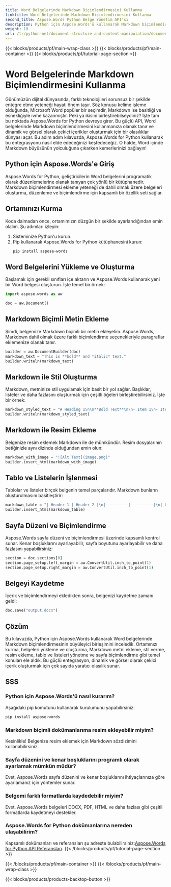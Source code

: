 ```yaml
---
title: Word Belgelerinde Markdown Biçimlendirmesini Kullanma
linktitle: Word Belgelerinde Markdown Biçimlendirmesini Kullanma
second_title: Aspose.Words Python Belge Yönetim API'si
description: Python için Aspose.Words'ü kullanarak Markdown biçimlendirmesini Word belgelerine nasıl entegre edeceğinizi öğrenin. Dinamik ve görsel olarak çekici içerik oluşturma için kod örnekleriyle adım adım kılavuz.
weight: 19
url: /tr/python-net/document-structure-and-content-manipulation/document-markdown/
---
```


{{< blocks/products/pf/main-wrap-class >}}
{{< blocks/products/pf/main-container >}}
{{< blocks/products/pf/tutorial-page-section >}}

# Word Belgelerinde Markdown Biçimlendirmesini Kullanma


Günümüzün dijital dünyasında, farklı teknolojileri sorunsuz bir şekilde entegre etme yeteneği hayati önem taşır. Söz konusu kelime işleme olduğunda, Microsoft Word popüler bir seçimdir, Markdown ise basitliği ve esnekliğiyle ivme kazanmıştır. Peki ya ikisini birleştirebilseydiniz? İşte tam bu noktada Aspose.Words for Python devreye girer. Bu güçlü API, Word belgelerinde Markdown biçimlendirmesini kullanmanıza olanak tanır ve dinamik ve görsel olarak çekici içerikler oluşturmak için bir olasılıklar dünyası açar. Bu adım adım kılavuzda, Aspose.Words for Python kullanarak bu entegrasyonu nasıl elde edeceğinizi keşfedeceğiz. O halde, Word içinde Markdown büyüsünün yolculuğuna çıkarken kemerlerinizi bağlayın!

## Python için Aspose.Words'e Giriş

Aspose.Words for Python, geliştiricilerin Word belgelerini programatik olarak düzenlemelerine olanak tanıyan çok yönlü bir kütüphanedir. Markdown biçimlendirmesi ekleme yeteneği de dahil olmak üzere belgeleri oluşturma, düzenleme ve biçimlendirme için kapsamlı bir özellik seti sağlar.

## Ortamınızı Kurma

Koda dalmadan önce, ortamımızın düzgün bir şekilde ayarlandığından emin olalım. Şu adımları izleyin:

1. Sisteminize Python'u kurun.
2. Pip kullanarak Aspose.Words for Python kütüphanesini kurun:
   ```bash
   pip install aspose-words
   ```

## Word Belgelerini Yükleme ve Oluşturma

Başlamak için gerekli sınıfları içe aktarın ve Aspose.Words kullanarak yeni bir Word belgesi oluşturun. İşte temel bir örnek:

```python
import aspose.words as aw

doc = aw.Document()
```

## Markdown Biçimli Metin Ekleme

Şimdi, belgemize Markdown biçimli bir metin ekleyelim. Aspose.Words, Markdown dahil olmak üzere farklı biçimlendirme seçenekleriyle paragraflar eklemenize olanak tanır.

```python
builder = aw.DocumentBuilder(doc)
markdown_text = "This is **bold** and *italic* text."
builder.writeln(markdown_text)
```

## Markdown ile Stil Oluşturma

Markdown, metninize stil uygulamak için basit bir yol sağlar. Başlıklar, listeler ve daha fazlasını oluşturmak için çeşitli öğeleri birleştirebilirsiniz. İşte bir örnek:

```python
markdown_styled_text = "# Heading 1\n\n**Bold Text**\n\n- Item 1\n- Item 2"
builder.writeln(markdown_styled_text)
```

## Markdown ile Resim Ekleme

Belgenize resim eklemek Markdown ile de mümkündür. Resim dosyalarının betiğinizle aynı dizinde olduğundan emin olun:

```python
markdown_with_image = "![Alt Text](image.png)"
builder.insert_html(markdown_with_image)
```

## Tablo ve Listelerin İşlenmesi

Tablolar ve listeler birçok belgenin temel parçalarıdır. Markdown bunların oluşturulmasını basitleştirir:

```python
markdown_table = "| Header 1 | Header 2 |\n|----------|----------|\n| Cell 1   | Cell 2   |"
builder.insert_html(markdown_table)
```

## Sayfa Düzeni ve Biçimlendirme

Aspose.Words sayfa düzeni ve biçimlendirmesi üzerinde kapsamlı kontrol sunar. Kenar boşluklarını ayarlayabilir, sayfa boyutunu ayarlayabilir ve daha fazlasını yapabilirsiniz:

```python
section = doc.sections[0]
section.page_setup.left_margin = aw.ConvertUtil.inch_to_point(1)
section.page_setup.right_margin = aw.ConvertUtil.inch_to_point(1)
```

## Belgeyi Kaydetme

İçerik ve biçimlendirmeyi ekledikten sonra, belgenizi kaydetme zamanı geldi:

```python
doc.save("output.docx")
```

## Çözüm

Bu kılavuzda, Python için Aspose.Words kullanarak Word belgelerinde Markdown biçimlendirmesinin büyüleyici birleşimini inceledik. Ortamınızı kurma, belgeleri yükleme ve oluşturma, Markdown metni ekleme, stil verme, resim ekleme, tablo ve listeleri yönetme ve sayfa biçimlendirme gibi temel konuları ele aldık. Bu güçlü entegrasyon, dinamik ve görsel olarak çekici içerik oluşturmak için çok sayıda yaratıcı olasılık sunar.

## SSS

### Python için Aspose.Words'ü nasıl kurarım?

Aşağıdaki pip komutunu kullanarak kurulumunu yapabilirsiniz:
```bash
pip install aspose-words
```

### Markdown biçimli dokümanlarıma resim ekleyebilir miyim?

Kesinlikle! Belgenize resim eklemek için Markdown sözdizimini kullanabilirsiniz.

### Sayfa düzenini ve kenar boşluklarını programlı olarak ayarlamak mümkün müdür?

Evet, Aspose.Words sayfa düzenini ve kenar boşluklarını ihtiyaçlarınıza göre ayarlamanız için yöntemler sunar.

### Belgemi farklı formatlarda kaydedebilir miyim?

Evet, Aspose.Words belgeleri DOCX, PDF, HTML ve daha fazlası gibi çeşitli formatlarda kaydetmeyi destekler.

### Aspose.Words for Python dokümanlarına nereden ulaşabilirim?

 Kapsamlı dokümanları ve referansları şu adreste bulabilirsiniz:[Aspose.Words for Python API Referansları](https://reference.aspose.com/words/python-net/).
{{< /blocks/products/pf/tutorial-page-section >}}

{{< /blocks/products/pf/main-container >}}
{{< /blocks/products/pf/main-wrap-class >}}

{{< blocks/products/products-backtop-button >}}
